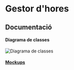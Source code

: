 # Gestor d'hores

## Documentació

#### Diagrama de classes
![Diagrama de classes](https://raw.githubusercontent.com/yannickbf-prog/gestor_hores/master/imgs_documentation/class_diagram/diagrama_classes_praqutiques3.jpg)

#### [Mockups](https://balsamiq.cloud/sudexx1/pnrc5zt)

